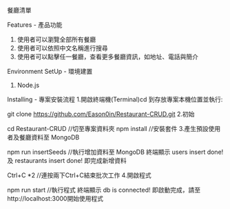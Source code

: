 餐廳清單

Features - 產品功能
1. 使用者可以瀏覽全部所有餐廳
2. 使用者可以依照中文名稱進行搜尋
3. 使用者可以點擊任一餐廳，查看更多餐廳資訊，如地址、電話與簡介

Environment SetUp - 環境建置
1. Node.js

Installing - 專案安裝流程
1.開啟終端機(Terminal)cd 到存放專案本機位置並執行:

git clone https://github.com/Eason0in/Restaurant-CRUD.git
2.初始

cd Restaurant-CRUD  //切至專案資料夾
npm install  //安裝套件
3.產生預設使用者及餐廳資料至 MongoDB

npm run insertSeeds  //執行增加資料至 MongoDB
終端顯示 users insert done! 及 restaurants insert done! 即完成新增資料

Ctrl+C *2  //連按兩下Ctrl+C結束批次工作
4.開啟程式

npm run start  //執行程式
終端顯示 db is connected! 即啟動完成，請至http://localhost:3000開始使用程式